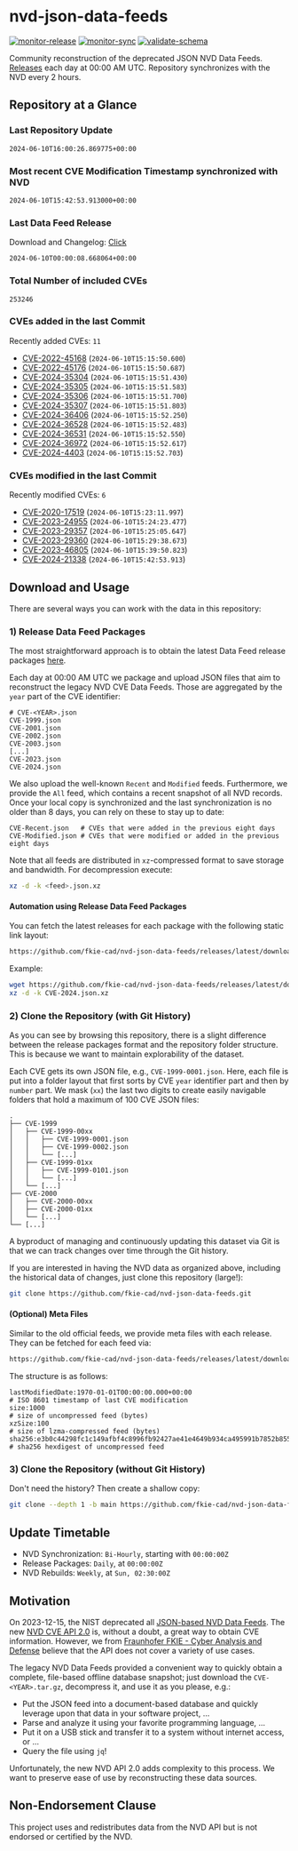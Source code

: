 # nvd-json-data-feeds

[![monitor-release](https://github.com/fkie-cad/nvd-json-data-feeds/actions/workflows/monitor_release.yml/badge.svg)](https://github.com/fkie-cad/nvd-json-data-feeds/actions/workflows/monitor_release.yml)
[![monitor-sync](https://github.com/fkie-cad/nvd-json-data-feeds/actions/workflows/monitor_sync.yml/badge.svg)](https://github.com/fkie-cad/nvd-json-data-feeds/actions/workflows/monitor_sync.yml)
[![validate-schema](https://github.com/fkie-cad/nvd-json-data-feeds/actions/workflows/validate_schema.yml/badge.svg)](https://github.com/fkie-cad/nvd-json-data-feeds/actions/workflows/validate_schema.yml)

Community reconstruction of the deprecated JSON NVD Data Feeds.
[Releases](https://github.com/fkie-cad/nvd-json-data-feeds/releases/latest) each day at 00:00 AM UTC.
Repository synchronizes with the NVD every 2 hours.

## Repository at a Glance

### Last Repository Update

```plain
2024-06-10T16:00:26.869775+00:00
```

### Most recent CVE Modification Timestamp synchronized with NVD

```plain
2024-06-10T15:42:53.913000+00:00
```

### Last Data Feed Release

Download and Changelog: [Click](https://github.com/fkie-cad/nvd-json-data-feeds/releases/latest)

```plain
2024-06-10T00:00:08.668064+00:00
```

### Total Number of included CVEs

```plain
253246
```

### CVEs added in the last Commit

Recently added CVEs: `11`

- [CVE-2022-45168](CVE-2022/CVE-2022-451xx/CVE-2022-45168.json) (`2024-06-10T15:15:50.600`)
- [CVE-2022-45176](CVE-2022/CVE-2022-451xx/CVE-2022-45176.json) (`2024-06-10T15:15:50.687`)
- [CVE-2024-35304](CVE-2024/CVE-2024-353xx/CVE-2024-35304.json) (`2024-06-10T15:15:51.430`)
- [CVE-2024-35305](CVE-2024/CVE-2024-353xx/CVE-2024-35305.json) (`2024-06-10T15:15:51.583`)
- [CVE-2024-35306](CVE-2024/CVE-2024-353xx/CVE-2024-35306.json) (`2024-06-10T15:15:51.700`)
- [CVE-2024-35307](CVE-2024/CVE-2024-353xx/CVE-2024-35307.json) (`2024-06-10T15:15:51.803`)
- [CVE-2024-36406](CVE-2024/CVE-2024-364xx/CVE-2024-36406.json) (`2024-06-10T15:15:52.250`)
- [CVE-2024-36528](CVE-2024/CVE-2024-365xx/CVE-2024-36528.json) (`2024-06-10T15:15:52.483`)
- [CVE-2024-36531](CVE-2024/CVE-2024-365xx/CVE-2024-36531.json) (`2024-06-10T15:15:52.550`)
- [CVE-2024-36972](CVE-2024/CVE-2024-369xx/CVE-2024-36972.json) (`2024-06-10T15:15:52.617`)
- [CVE-2024-4403](CVE-2024/CVE-2024-44xx/CVE-2024-4403.json) (`2024-06-10T15:15:52.703`)


### CVEs modified in the last Commit

Recently modified CVEs: `6`

- [CVE-2020-17519](CVE-2020/CVE-2020-175xx/CVE-2020-17519.json) (`2024-06-10T15:23:11.997`)
- [CVE-2023-24955](CVE-2023/CVE-2023-249xx/CVE-2023-24955.json) (`2024-06-10T15:24:23.477`)
- [CVE-2023-29357](CVE-2023/CVE-2023-293xx/CVE-2023-29357.json) (`2024-06-10T15:25:05.647`)
- [CVE-2023-29360](CVE-2023/CVE-2023-293xx/CVE-2023-29360.json) (`2024-06-10T15:29:38.673`)
- [CVE-2023-46805](CVE-2023/CVE-2023-468xx/CVE-2023-46805.json) (`2024-06-10T15:39:50.823`)
- [CVE-2024-21338](CVE-2024/CVE-2024-213xx/CVE-2024-21338.json) (`2024-06-10T15:42:53.913`)


## Download and Usage

There are several ways you can work with the data in this repository:

### 1) Release Data Feed Packages

The most straightforward approach is to obtain the latest Data Feed release packages [here](https://github.com/fkie-cad/nvd-json-data-feeds/releases/latest).

Each day at 00:00 AM UTC we package and upload JSON files that aim to reconstruct the legacy NVD CVE Data Feeds.
Those are aggregated by the `year` part of the CVE identifier:

```
# CVE-<YEAR>.json
CVE-1999.json
CVE-2001.json
CVE-2002.json
CVE-2003.json
[...]
CVE-2023.json
CVE-2024.json
```

We also upload the well-known `Recent` and `Modified` feeds.
Furthermore, we provide the `All` feed, which contains a recent snapshot of all NVD records.
Once your local copy is synchronized and the last synchronization is no older than 8 days, you can rely on these to stay up to date:

```plain
CVE-Recent.json   # CVEs that were added in the previous eight days
CVE-Modified.json # CVEs that were modified or added in the previous eight days
```

Note that all feeds are distributed in `xz`-compressed format to save storage and bandwidth.
For decompression execute:

```sh
xz -d -k <feed>.json.xz
```

#### Automation using Release Data Feed Packages

You can fetch the latest releases for each package with the following static link layout:

```sh
https://github.com/fkie-cad/nvd-json-data-feeds/releases/latest/download/CVE-<YEAR>.json.xz
```

Example:

```sh
wget https://github.com/fkie-cad/nvd-json-data-feeds/releases/latest/download/CVE-2024.json.xz
xz -d -k CVE-2024.json.xz
```

### 2) Clone the Repository (with Git History)

As you can see by browsing this repository, there is a slight difference between the release packages format and the repository folder structure.
This is because we want to maintain explorability of the dataset.

Each CVE gets its own JSON file, e.g., `CVE-1999-0001.json`.
Here, each file is put into a folder layout that first sorts by CVE `year` identifier part and then by `number` part.
We mask (`xx`) the last two digits to create easily navigable folders that hold a maximum of 100 CVE JSON files:

```plain
.
├── CVE-1999
│   ├── CVE-1999-00xx
│   │   ├── CVE-1999-0001.json
│   │   ├── CVE-1999-0002.json
│   │   └── [...]
│   ├── CVE-1999-01xx
│   │   ├── CVE-1999-0101.json
│   │   └── [...]
│   └── [...]
├── CVE-2000
│   ├── CVE-2000-00xx
│   ├── CVE-2000-01xx
│   └── [...]
└── [...]
```

A byproduct of managing and continuously updating this dataset via Git is that we can track changes over time through the Git history.

If you are interested in having the NVD data as organized above, including the historical data of changes, just clone this repository (large!):

```sh
git clone https://github.com/fkie-cad/nvd-json-data-feeds.git
```

#### (Optional) Meta Files

Similar to the old official feeds, we provide meta files with each release. They can be fetched for each feed via:

```sh
https://github.com/fkie-cad/nvd-json-data-feeds/releases/latest/download/CVE-<YEAR>.meta
```

The structure is as follows:

```plain
lastModifiedDate:1970-01-01T00:00:00.000+00:00                          # ISO 8601 timestamp of last CVE modification
size:1000                                                               # size of uncompressed feed (bytes)
xzSize:100                                                              # size of lzma-compressed feed (bytes)
sha256:e3b0c44298fc1c149afbf4c8996fb92427ae41e4649b934ca495991b7852b855 # sha256 hexdigest of uncompressed feed
```

### 3) Clone the Repository (without Git History)

Don't need the history? Then create a shallow copy:

```sh
git clone --depth 1 -b main https://github.com/fkie-cad/nvd-json-data-feeds.git
```


## Update Timetable

* NVD Synchronization: `Bi-Hourly`, starting with `00:00:00Z`
* Release Packages: `Daily`, at `00:00:00Z`
* NVD Rebuilds: `Weekly`, at `Sun, 02:30:00Z`


## Motivation

On 2023-12-15, the NIST deprecated all [JSON-based NVD Data Feeds](https://nvd.nist.gov/vuln/data-feeds#divRetirementBanner-1).
The new [NVD CVE API 2.0](https://nvd.nist.gov/developers/vulnerabilities) is, without a doubt, a great way to obtain CVE information.
However, we from [Fraunhofer FKIE - Cyber Analysis and Defense](https://www.fkie.fraunhofer.de/en/departments/cad.html) believe that the API does not cover a variety of use cases.

The legacy NVD Data Feeds provided a convenient way to quickly obtain a complete, file-based offline database snapshot; just download the `CVE-<YEAR>.tar.gz`, decompress it, and use it as you please, e.g.:

- Put the JSON feed into a document-based database and quickly leverage upon that data in your software project, ...
- Parse and analyze it using your favorite programming language, ...
- Put it on a USB stick and transfer it to a system without internet access, or ...
- Query the file using `jq`!

Unfortunately, the new NVD API 2.0 adds complexity to this process.
We want to preserve ease of use by reconstructing these data sources.

## Non-Endorsement Clause

This project uses and redistributes data from the NVD API but is not endorsed or certified by the NVD.